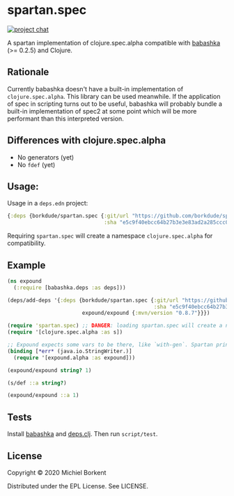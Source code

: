 # spartan.spec

<!-- [![CircleCI](https://circleci.com/gh/borkdude/spartan.test/tree/master.svg?style=shield)](https://circleci.com/gh/borkdude/spartan.test/tree/master) -->
<!-- [![Clojars Project](https://img.shields.io/clojars/v/borkdude/spartan.test.svg)](https://clojars.org/borkdude/spartan.test) -->
[![project chat](https://img.shields.io/badge/slack-join_chat-brightgreen.svg)](https://app.slack.com/client/T03RZGPFR/CLX41ASCS)

A spartan implementation of clojure.spec.alpha compatible with
[babashka](https://github.com/borkdude/babashka) (>= 0.2.5) and Clojure.

## Rationale

Currently babashka doesn't have a built-in implementation of
`clojure.spec.alpha`. This library can be used meanwhile. If the application of
spec in scripting turns out to be useful, babashka will probably bundle a
built-in implementation of spec2 at some point which will be more performant than this interpreted version.

## Differences with clojure.spec.alpha

- No generators (yet)
- No `fdef` (yet)

## Usage:

Usage in a `deps.edn` project:

``` clojure
{:deps {borkdude/spartan.spec {:git/url "https://github.com/borkdude/spartan.spec"
                               :sha "e5c9f40ebcc64b27b3e3e83ad2a285ccc0997097"}}}
```

Requiring `spartan.spec` will create a namespace `clojure.spec.alpha` for compatibility.

## Example

``` clojure
(ns expound
  (:require [babashka.deps :as deps]))

(deps/add-deps '{:deps {borkdude/spartan.spec {:git/url "https://github.com/borkdude/spartan.spec"
                                               :sha "e5c9f40ebcc64b27b3e3e83ad2a285ccc0997097"}
                        expound/expound {:mvn/version "0.8.7"}}})

(require 'spartan.spec) ;; DANGER: loading spartan.spec will create a namespace clojure.spec.alpha for compatibility
(require '[clojure.spec.alpha :as s])

;; Expound expects some vars to be there, like `with-gen`. Spartan prints warnings that these are used, but doesn't implement them yet.
(binding [*err* (java.io.StringWriter.)]
  (require '[expound.alpha :as expound]))

(expound/expound string? 1)

(s/def ::a string?)

(expound/expound ::a 1)
```

## Tests

Install [babashka](https://github.com/borkdude/babashka) and [deps.clj](https://github.com/borkdude/deps.clj/).
Then run `script/test`.

## License

Copyright © 2020 Michiel Borkent

Distributed under the EPL License. See LICENSE.
